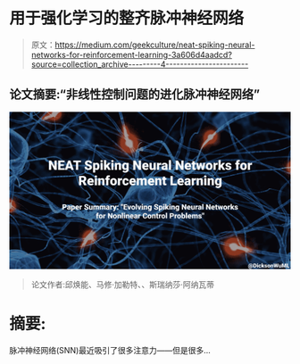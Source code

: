 # 用于强化学习的整齐脉冲神经网络

> 原文：<https://medium.com/geekculture/neat-spiking-neural-networks-for-reinforcement-learning-3a606d4aadcd?source=collection_archive---------4----------------------->

## 论文摘要:“非线性控制问题的进化脉冲神经网络”

![](img/4e2927ee6cf4e8119e345fedbfbcc2c1.png)

> 论文作者:邱焕能、马修·加勒特、、斯瑞纳莎·阿纳瓦蒂

# 摘要:

脉冲神经网络(SNN)最近吸引了很多注意力——但是很多…
